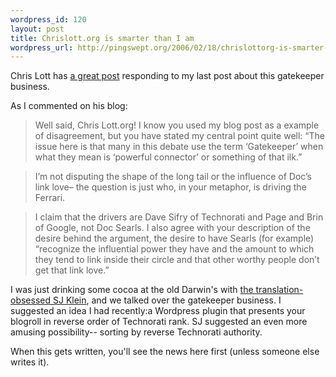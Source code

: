 ```yaml
--- 
wordpress_id: 120
layout: post
title: Chrislott.org is smarter than I am
wordpress_url: http://pingswept.org/2006/02/18/chrislottorg-is-smarter-than-i-am/
---
```

Chris Lott has <a href="http://www.chrislott.org/2006/02/18/gatekeepers-and-terminology/">a great post</a> responding to my last post about this gatekeeper business.

As I commented on his blog:

> Well said, Chris Lott.org! I know you used my blog post as a example of disagreement, but you have stated my central point quite well: “The issue here is that many in this debate use the term ‘Gatekeeper’ when what they mean is ‘powerful connector’ or something of that ilk.”

> I’m not disputing the shape of the long tail or the influence of Doc’s link love– the question is just who, in your metaphor, is driving the Ferrari.

> I claim that the drivers are Dave Sifry of Technorati and Page and Brin of Google, not Doc Searls. I also agree with your description of the desire behind the argument, the desire to have Searls (for example) “recognize the influential power they have and the amount to which they tend to link inside their circle and that other worthy people don’t get that link love.”

I was just drinking some cocoa at the old Darwin's with <a href="http://blogs.law.harvard.edu/sj/">the translation-obsessed SJ Klein</a>, and we talked over the gatekeeper business. I suggested an idea I had recently:a Wordpress plugin that presents your blogroll in reverse order of Technorati rank. SJ suggested an even more amusing possibility-- sorting by reverse Technorati authority.

When this gets written, you'll see the news here first (unless someone else writes it).
